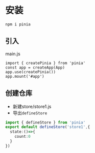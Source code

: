 # 安装
```
npm i pinia
```
## 引入
main.js
```ts{3}
import { createPinia } from 'pinia'
const app = createApp(App)
app.use(createPinia())
app.mount('#app')
```
## 创建仓库
* 新建store/store1.js
* 导出`defineStore`
```ts
import { defineStore } from 'pinia'
export default defineStore('store1',{
  state:()=>{
    count:0
  }
})
```

